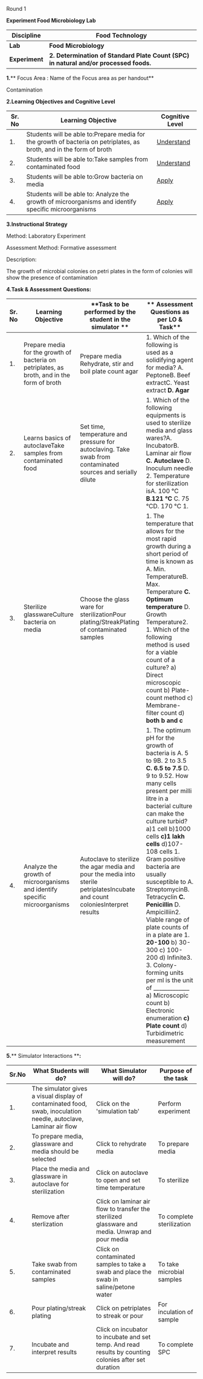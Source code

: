Round 1

**Experiment Food Microbiology Lab**

| **Discipline** | **Food Technology** |
| --- | --- |
| **Lab** | **Food Microbiology** |
| **Experiment** | **2. Determination of Standard Plate Count (SPC) in natural and/or processed foods.** |

**1.**** Focus Area : Name of the Focus area as per handout**

Contamination

**2.Learning Objectives and Cognitive Level**

| **Sr. No** | **Learning Objective** | **Cognitive Level** |
| --- | --- | --- |
| 1. | Students will be able to:Prepare media for the growth of bacteria on petriplates, as broth, and in the form of broth | [Understand](http://vlabs.iitb.ac.in/vlabs-dev/document.php)|
| 2. | Students will be able to:Take samples from contaminated food | [Understand](http://vlabs.iitb.ac.in/vlabs-dev/document.php) |
| 3. | Students will be able to:Grow bacteria on media | [Apply](http://vlabs.iitb.ac.in/vlabs-dev/document.php) |
| 4. | Students will be able to: Analyze the growth of microorganisms and identify specific microorganisms | [Apply](http://vlabs.iitb.ac.in/vlabs-dev/document.php)|

**3.Instructional Strategy**

Method: Laboratory Experiment

Assessment Method: Formative assessment

Description:

The growth of microbial colonies on petri plates in the form of colonies will show the presence of contamination

**4.Task &amp; Assessment Questions:**

| **Sr. No** | **Learning Objective** | **Task to be performed by the student in the simulator **|** Assessment Questions as per LO &amp; Task** |
| --- | --- | --- | --- |
| 1. | Prepare media for the growth of bacteria on petriplates, as broth, and in the form of broth | Prepare media Rehydrate, stir and boil plate count agar | 1. Which of the following is used as a solidifying agent for media? A. PeptoneB. Beef extractC. Yeast extract **D. Agar** |
| 2. | Learns basics of autoclaveTake samples from contaminated food | Set time, temperature and pressure for autoclaving. Take swab from contaminated sources and serially dilute | 1. Which of the following equipments is used to sterilize media and glass wares?A. IncubatorB. Laminar air flow **C. Autoclave** D. Inoculum needle 2. Temperature for sterilization isA. 100 °C **B.121 °C** C. 75 °CD. 170 °C 1.|
| 3. | Sterilize glasswareCulture bacteria on media | Choose the glass ware for sterilizationPour plating/StreakPlating of contaminated samples | 1. The temperature that allows for the most rapid growth during a short period of time is known as A. Min. TemperatureB. Max. Temperature **C. Optimum temperature** D. Growth Temperature2. 1. Which of the following method is used for a viable count of a culture? a) Direct microscopic count b) Plate-count method c) Membrane-filter count d) **both b and c** |
| 4. | Analyze the growth of microorganisms and identify specific microorganisms | Autoclave to sterilize the agar media and pour the media into sterile petriplatesIncubate and count coloniesInterpret results | 1. The optimum pH for the growth of bacteria is A. 5 to 9B. 2 to 3.5 **C. 6.5 to 7.5** D. 9 to 9.52. How many cells present per milli litre in a bacterial culture can make the culture turbid? a)1 cell b)1000 cells **c)1 lakh cells** d)107-108 cells 1. Gram positive bacteria are usually susceptible to A. StreptomycinB. Tetracyclin **C. Penicillin** D. Ampicilliin2. Viable range of plate counts of in a plate are 1. **20-100** b) 30-300 c) 100-200 d) Infinite3. 3. Colony-forming units per ml is the unit of \_\_\_\_\_\_\_\_\_\_\_\_\_ a) Microscopic count b) Electronic enumeration **c) Plate count** d) Turbidimetric measurement|

**5.**** Simulator Interactions ****:**

| **Sr.No** | **What Students will do?** | **What Simulator will do?** | **Purpose of the task** |
| --- | --- | --- | --- |
| 1. | The simulator gives a visual display of contaminated food, swab, inoculation needle, autoclave, Laminar air flow | Click on the &#39;simulation tab&#39; | Perform experiment |
| 2. | To prepare media, glassware and media should be selected | Click to rehydrate media | To prepare media |
| 3. | Place the media and glassware in autoclave for sterilization | Click on autoclave to open and set time temperature | To sterilize |
| 4. | Remove after sterlization | Click on laminar air flow to transfer the sterilized glassware and media. Unwrap and pour media | To complete sterilization |
| 5. | Take swab from contaminated samples | Click on contaminated samples to take a swab and place the swab in saline/petone water | To take microbial samples |
| 6. | Pour plating/streak plating | Click on petriplates to streak or pour | For inculation of sample |
| 7. | Incubate and interpret results | Click on incubator to incubate and set temp. And read results by counting colonies after set duration | To complete SPC |
